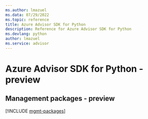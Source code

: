 ```yaml
---
ms.author: lmazuel
ms.data: 07/29/2022
ms.topic: reference
title: Azure Advisor SDK for Python
description: Reference for Azure Advisor SDK for Python
ms.devlang: python
author: lmazuel
ms.service: advisor
---
```

# Azure Advisor SDK for Python - preview

## Management packages - preview
[!INCLUDE [mgmt-packages](advisor-mgmt-index.md)]